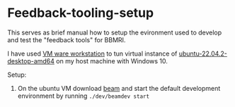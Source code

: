 # Feedback-tooling-setup

This serves as brief manual how to setup the evironment used to develop and test the "feedback tools" for BBMRI. 

I have used [VM ware workstation](https://www.vmware.com/products/workstation-player/workstation-player-evaluation.html) to tun virtual instance of [ubuntu-22.04.2-desktop-amd64](https://ubuntu.com/download/desktop) on my host machine with Windows 10.

Setup:

1. On the ubuntu VM download [beam](https://github.com/samply/beam#development-environment) and start the default development environment by running `./dev/beamdev start`





